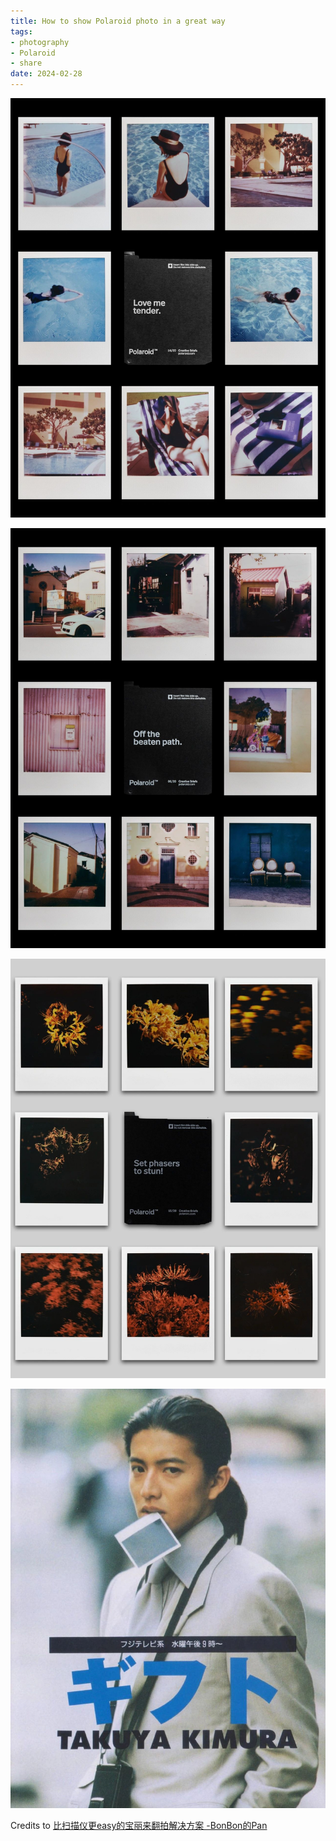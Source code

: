 ```yaml
---
title: How to show Polaroid photo in a great way
tags:
- photography
- Polaroid
- share
date: 2024-02-28
---
```




![](photography/aesthetic/Polaroid/attachments/IMG_5330.jpg)



![](photography/aesthetic/Polaroid/attachments/IMG_5329.jpg)



![](photography/aesthetic/Polaroid/attachments/IMG_5327.jpg)



![](photography/aesthetic/Polaroid/attachments/IMG_5334.jpg)

Credits to  [比扫描仪更easy的宝丽来翻拍解决方案 -BonBon的Pan](https://www.xiaohongshu.com/user/profile/6272c025000000002102353b/6331af53000000001701acfd)